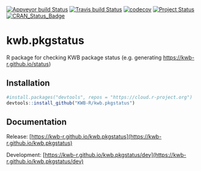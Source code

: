 [![Appveyor build Status](https://ci.appveyor.com/api/projects/status/github/KWB-R/kwb.pkgstatus?branch=master&svg=true)](https://ci.appveyor.com/project/KWB-R/kwb-pkgstatus/branch/master)
[![Travis build Status](https://travis-ci.org/KWB-R/kwb.pkgstatus.svg?branch=master)](https://travis-ci.org/KWB-R/kwb.pkgstatus)
[![codecov](https://codecov.io/github/KWB-R/kwb.pkgstatus/branch/master/graphs/badge.svg)](https://codecov.io/github/KWB-R/kwb.pkgstatus)
[![Project Status](https://img.shields.io/badge/lifecycle-experimental-orange.svg)](https://www.tidyverse.org/lifecycle/#experimental)
[![CRAN_Status_Badge](https://www.r-pkg.org/badges/version/kwb.pkgstatus)]()

# kwb.pkgstatus

R package for checking KWB package status (e.g. generating https://kwb-r.github.io/status)

## Installation

```r
#install.packages("devtools", repos = "https://cloud.r-project.org")
devtools::install_github("KWB-R/kwb.pkgstatus")
```

## Documentation

Release: [https://kwb-r.github.io/kwb.pkgstatus](https://kwb-r.github.io/kwb.pkgstatus)

Development: [https://kwb-r.github.io/kwb.pkgstatus/dev](https://kwb-r.github.io/kwb.pkgstatus/dev)
